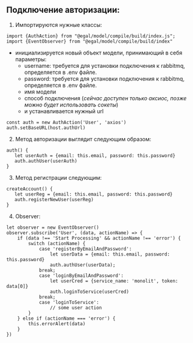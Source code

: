 ## Подключение авторизации:

1. Импортируются нужные классы:
```
import {AuthAction} from "@egal/model/compile/build/index.js";
import {EventObserver} from "@egal/model/compile/build/index"
```
- инициализируется новый объект модели, принимающий в себя параметры:
    - username: требуется для установки подключения к rabbitmq, определяется в .env файле.
    - password: требуется для установки подключения к rabbitmq, определяется в .env файле.
    - имя модели
    - способ подключения (_сейчас доступен только аксиос, позже можно будет использовать сокеты_)
    - и устанавливается нужный url
```
const auth = new AuthAction('User', 'axios')
auth.setBaseURL(host.authUrl)
```

2. Метод авторизации выглядит следующим образом:
```
auth() {
   let userAuth = {email: this.email, password: this.password}
   auth.authUser(userAuth)
}
```
3. Метод регистрации следующим:
```
createAccount() {
   let userReg = {email: this.email, password: this.password}
   auth.registerNewUser(userReg)
}
```
4. Observer:
```
let observer = new EventObserver()
observer.subscribe('User', (data, actionName) => {
    if (data !== 'Start Processing' && actionName !== 'error') {
        switch (actionName) {
            case 'registerByEmailAndPassword':
                let userData = {email: this.email, password: this.password}
                auth.authUser(userData);
            break;
            case 'loginByEmailAndPassword':
                let userCred = {service_name: 'monolit', token: data[0]}
                auth.loginToService(userCred)
            break;
            case 'loginToService':
                // some user action
        }
    } else if (actionName === 'error') {
        this.errorAlert(data)
    }
})
```
